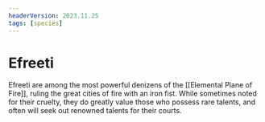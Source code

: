 ```yaml
---
headerVersion: 2023.11.25
tags: [species]
---
```

# Efreeti

Efreeti are among the most powerful denizens of the [[Elemental Plane of Fire]], ruling the great cities of fire with an iron fist. While sometimes noted for their cruelty, they do greatly value those who possess rare talents, and often will seek out renowned talents for their courts. 

